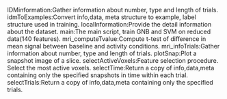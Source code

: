 
IDMinformation:Gather information about number, type and length of trials.
idmToExamples:Convert info,data, meta structure to example, label structure used in training.
localInformation:Provide the detail information about the dataset.
main:The main script, train GNB and SVM on reduced data(140 features).
mri_computeTvalue:Compute t-test of difference in mean signal between baseline and activity conditions.
mri_infoTrials:Gather information about number, type and length of trials.
plotSnap:Plot a snapshot image of a slice.
selectActiveVoxels:Feature selection procedure. Select the most active voxels.
selectTime:Return a copy of info,data,meta containing only the specified snapshots in time within each trial.
selectTrials:Return a copy of info,data,meta containing only the specified trials.
